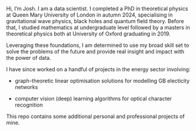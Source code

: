 Hi, I’m Josh. I am a data scientist. I completed a PhD in theoretical physics at Queen Mary University of London in autumn 2024, specialising in gravitational wave physics, black holes and quantum field theory. Before that, I studied mathematics at undergraduate level followed by a masters in theoretical physics both at University of Oxford graduating in 2019. 

Leveraging these foundations, I am determined to use my broad skill set to solve the problems of the future and provide real insight and impact with the power of data.

I have since worked on a handful of projects in the energy sector involving: 

* graph-theoretic linear optimisation solutions for modelling GB electicity networks

* computer vision (deep) learning algorithms for optical character recognition

This repo contains some additional personal and professional projects of mine.
<!---
joshgowdyprog/joshgowdyprog is a ✨ special ✨ repository because its `README.md` (this file) appears on your GitHub profile.
You can click the Preview link to take a look at your changes.
--->
